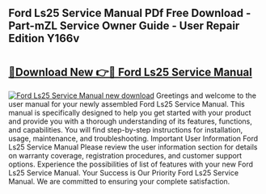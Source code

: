 ## Ford Ls25 Service Manual PDf Free Download - Part-mZL Service Owner Guide - User Repair Edition Y166v

# <h2><a href="http://bc82970.oget.top/?id=Ford+Ls25+Service+Manual">🔗Download New 👉🔴 Ford Ls25 Service Manual</a></h2>

[![Ford Ls25 Service Manual new download](https://i.imgur.com/5g1atiW.png)](http://bc82970.oget.top/?id=Ford+Ls25+Service+Manual)
Greetings and welcome to the user manual for your newly assembled Ford Ls25 Service Manual. This manual is specifically designed to help you get started with your product and provide you with a thorough understanding of its features, functions, and capabilities. You will find step-by-step instructions for installation, usage, maintenance, and troubleshooting. Important User Information Ford Ls25 Service Manual Please review the user information section for details on warranty coverage, registration procedures, and customer support options. Experience the possibilities of list of features with your new Ford Ls25 Service Manual. Your Success is Our Priority Ford Ls25 Service Manual. We are committed to ensuring your complete satisfaction.
